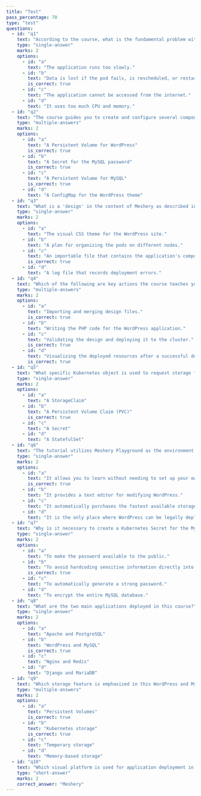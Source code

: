 ```yaml
---
title: "Test"
pass_percentage: 70
type: "test"
questions:
  - id: "q1"
    text: "According to the course, what is the fundamental problem with running stateful applications like databases on Kubernetes without a persistent storage solution?"
    type: "single-answer"
    marks: 2
    options:
      - id: "a"
        text: "The application runs too slowly."
      - id: "b"
        text: "Data is lost if the pod fails, is rescheduled, or restarted."
        is_correct: true
      - id: "c"
        text: "The application cannot be accessed from the internet."
      - id: "d"
        text: "It uses too much CPU and memory."
  - id: "q2"
    text: "The course guides you to create and configure several components. Which of the following components are specifically mentioned for storing application data and credentials?"
    type: "multiple-answers"
    marks: 2
    options:
      - id: "a"
        text: "A Persistent Volume for WordPress"
        is_correct: true
      - id: "b"
        text: "A Secret for the MySQL password"
        is_correct: true
      - id: "c"
        text: "A Persistent Volume for MySQL"
        is_correct: true
      - id: "d"
        text: "A ConfigMap for the WordPress theme"
  - id: "q3"
    text: "What is a 'design' in the context of Meshery as described in the tutorial?"
    type: "single-answer"
    marks: 2
    options:
      - id: "a"
        text: "The visual CSS theme for the WordPress site."
      - id: "b"
        text: "A plan for organizing the pods on different nodes."
      - id: "c"
        text: "An importable file that contains the application's component configurations."
        is_correct: true
      - id: "d"
        text: "A log file that records deployment errors."
  - id: "q4"
    text: "Which of the following are key actions the course teaches you to perform directly within the Meshery user interface?"
    type: "multiple-answers"
    marks: 2
    options:
      - id: "a"
        text: "Importing and merging design files."
        is_correct: true
      - id: "b"
        text: "Writing the PHP code for the WordPress application."
      - id: "c"
        text: "Validating the design and deploying it to the cluster."
        is_correct: true
      - id: "d"
        text: "Visualizing the deployed resources after a successful deployment."
        is_correct: true
  - id: "q5"
    text: "What specific Kubernetes object is used to request storage from a Persistent Volume?"
    type: "single-answer"
    marks: 2
    options:
      - id: "a"
        text: "A StorageClaim"
      - id: "b"
        text: "A Persistent Volume Claim (PVC)"
        is_correct: true
      - id: "c"
        text: "A Secret"
      - id: "d"
        text: "A StatefulSet"
  - id: "q6"
    text: "The tutorial utilizes Meshery Playground as the environment for this deployment. What is the primary benefit of using the Playground?"
    type: "single-answer"
    marks: 2
    options:
      - id: "a"
        text: "It allows you to learn without needing to set up your own Kubernetes cluster."
        is_correct: true
      - id: "b"
        text: "It provides a text editor for modifying WordPress."
      - id: "c"
        text: "It automatically purchases the fastest available storage."
      - id: "d"
        text: "It is the only place where WordPress can be legally deployed."
  - id: "q7"
    text: "Why is it necessary to create a Kubernetes Secret for the MySQL password?"
    type: "single-answer"
    marks: 2
    options:
      - id: "a"
        text: "To make the password available to the public."
      - id: "b"
        text: "To avoid hardcoding sensitive information directly into configuration files."
        is_correct: true
      - id: "c"
        text: "To automatically generate a strong password."
      - id: "d"
        text: "To encrypt the entire MySQL database."
  - id: "q8"
    text: "What are the two main applications deployed in this course?"
    type: "single-answer"
    marks: 2
    options:
      - id: "a"
        text: "Apache and PostgreSQL"
      - id: "b"
        text: "WordPress and MySQL"
        is_correct: true
      - id: "c"
        text: "Nginx and Redis"
      - id: "d"
        text: "Django and MariaDB"
  - id: "q9"
    text: "Which storage feature is emphasized in this WordPress and MySQL deployment course?"
    type: "multiple-answers"
    marks: 2
    options:
      - id: "a"
        text: "Persistent Volumes"
        is_correct: true
      - id: "b"
        text: "Kubernetes storage"
        is_correct: true
      - id: "c"
        text: "Temporary storage"
      - id: "d"
        text: "Memory-based storage"
  - id: "q10"
    text: "Which visual platform is used for application deployment in this course?"
    type: "short-answer" 
    marks: 2
    correct_answer: "Meshery" 
---
```

